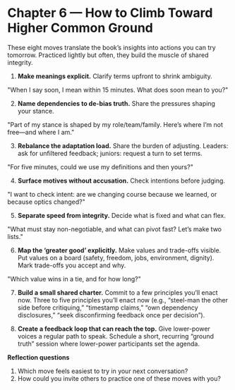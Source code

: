 # Chapter 6 — How to Climb Toward Higher Common Ground

These eight moves translate the book’s insights into actions you can try tomorrow. Practiced lightly but often, they build the muscle of shared integrity.

1) **Make meanings explicit.** Clarify terms upfront to shrink ambiguity.

"When I say soon, I mean within 15 minutes. What does soon mean to you?"

2) **Name dependencies to de-bias truth.** Share the pressures shaping your stance.

"Part of my stance is shaped by my role/team/family. Here’s where I’m not free—and where I am."

3) **Rebalance the adaptation load.** Share the burden of adjusting.
Leaders: ask for unfiltered feedback; juniors: request a turn to set terms.

"For five minutes, could we use my definitions and then yours?"

4) **Surface motives without accusation.** Check intentions before judging.

"I want to check intent: are we changing course because we learned, or because optics changed?"

5) **Separate speed from integrity.** Decide what is fixed and what can flex.

"What must stay non-negotiable, and what can pivot fast? Let’s make two lists."

6) **Map the ‘greater good’ explicitly.** Make values and trade-offs visible.
Put values on a board (safety, freedom, jobs, environment, dignity). Mark trade-offs you accept and why.

"Which value wins in a tie, and for how long?"

7) **Build a small shared charter.** Commit to a few principles you’ll enact now.
Three to five principles you’ll enact now (e.g., “steel-man the other side before critiquing,” “timestamp claims,” “own dependency disclosures,” “seek disconfirming feedback once per decision”).

8) **Create a feedback loop that can reach the top.** Give lower-power voices a regular path to speak.
Schedule a short, recurring “ground truth” session where lower-power participants set the agenda.

**Reflection questions**
1. Which move feels easiest to try in your next conversation?
2. How could you invite others to practice one of these moves with you?
